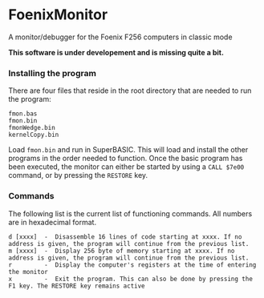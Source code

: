 # FoenixMonitor
A monitor/debugger for the Foenix F256 computers in classic mode

**This software is under developement and is missing quite a bit.**

### Installing the program
There are four files that reside in the root directory that are needed to run the program:
```
fmon.bas
fmon.bin
fmonWedge.bin
kernelCopy.bin
```
Load ```fmon.bin``` and run in SuperBASIC. This will load and install the other programs in the order needed to function. Once the basic program has been executed, the monitor can either be started by using a ```CALL $7e00``` command, or by pressing the ```RESTORE``` key.

### Commands
The following list is the current list of functioning commands.
All numbers are in hexadecimal format.
```
d [xxxx]  -  Disassemble 16 lines of code starting at xxxx. If no address is given, the program will continue from the previous list.
m [xxxx]  -  Display 256 byte of memory starting at xxxx. If no address is given, the program will continue from the previous list.
r         -  Display the computer's registers at the time of entering the monitor
x         -  Exit the program. This can also be done by pressing the F1 key. The RESTORE key remains active
```
